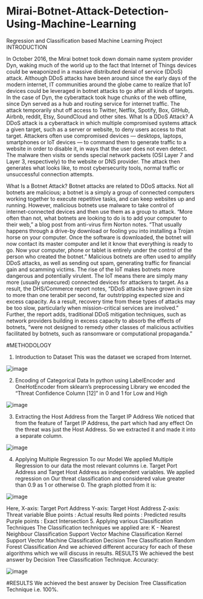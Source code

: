 # Mirai-Botnet-Attack-Detection-Using-Machine-Learning
Regression and Classification based Machine Learning Project
INTRODUCTION

In October 2016, the Mirai botnet took down domain name system provider Dyn, waking much of the world up to the fact that Internet of Things devices could be weaponized in a massive distributed denial of service (DDoS) attack. Although DDoS attacks have been around since the early days of the modern internet, IT communities around the globe came to realize that IoT devices could be leveraged in botnet attacks to go after all kinds of targets.
In the case of Dyn, the cyberattack took huge chunks of the web offline, since Dyn served as a hub and routing service for internet traffic. The attack temporarily shut off access to Twitter, Netflix, Spotify, Box, GitHub, Airbnb, reddit, Etsy, SoundCloud and other sites.
What Is a DDoS Attack?
A DDoS attack is a cyberattack in which multiple compromised systems attack a given target, such as a server or website, to deny users access to that target. 
Attackers often use compromised devices — desktops, laptops, smartphones or IoT devices — to command them to generate traffic to a website in order to disable it, in ways that the user does not even detect.
The malware then visits or sends special network packets (OSI Layer 7 and Layer 3, respectively) to the website or DNS provider. The attack then generates what looks like, to most cybersecurity tools, normal traffic or unsuccessful connection attempts.

What Is a Botnet Attack?
Botnet attacks are related to DDoS attacks. Not all botnets are malicious; a botnet is a simply a group of connected computers working together to execute repetitive tasks, and can keep websites up and running. However, malicious botnets use malware to take control of internet-connected devices and then use them as a group to attack.
“More often than not, what botnets are looking to do is to add your computer to their web,” a blog post from anti-virus firm Norton notes. “That usually happens through a drive-by download or fooling you into installing a Trojan horse on your computer. Once the software is downloaded, the botnet will now contact its master computer and let it know that everything is ready to go. Now your computer, phone or tablet is entirely under the control of the person who created the botnet.”
Malicious botnets are often used to amplify DDoS attacks, as well as sending out spam, generating traffic for financial gain and scamming victims.
The rise of the IoT makes botnets more dangerous and potentially virulent. The IoT means there are simply many more (usually unsecured) connected devices for attackers to target. As a result, the DHS/Commerce report notes, “DDoS attacks have grown in size to more than one terabit per second, far outstripping expected size and excess capacity. As a result, recovery time from these types of attacks may be too slow, particularly when mission-critical services are involved.”
Further, the report adds, traditional DDoS mitigation techniques, such as network providers building in excess capacity to absorb the effects of botnets, “were not designed to remedy other classes of malicious activities facilitated by botnets, such as ransomware or computational propaganda.”

#METHODOLOGY
1. Introduction to Dataset
This was the dataset we scraped from Internet.

![image](https://user-images.githubusercontent.com/56102543/174233557-a6ce2c6c-598e-4c36-a913-e56183374ea4.png)

2. Encoding of Categorical Data
In python using LabelEncoder and OneHotEncoder from sklearn’s preprocessing
Library we encoded the “Threat Confidence Column [12]” in 0 and 1 for Low and High

![image](https://user-images.githubusercontent.com/56102543/174233668-1321c7e0-9833-4f05-89f9-b407748b14dd.png)

3. Extracting the Host Address from the Target IP Address
We noticed that from the feature of Target IP Address, the part which had any effect
On the threat was just the Host Address. So we extracted it and made it into a
separate column.

![image](https://user-images.githubusercontent.com/56102543/174233759-2b1a878e-8f05-4d37-ae3e-a84b2583541d.png)

4. Applying Multiple Regression To our Model
We applied Multiple Regression to our data the most relevant columns i.e. Target Port
Address and Target Host Address as independent variables. We applied regression on
Our threat classification and considered value greater than 0.9 as 1 or otherwise 0.
The graph plotted from it is:

![image](https://user-images.githubusercontent.com/56102543/174233881-9fadcc5a-9ee4-4427-a565-58f93ce79daa.png)

Here, X-axis: Target Port Address
Y-axis: Target Host Address
Z-axis: Threat variable
Blue points : Actual results
Red points : Predicted results
Purple points : Exact Intersection
5. Applying various Classification Techniques
The Classification techniques we applied are:
K - Nearest Neighbour Classification
Support Vector Machine Classification
Kernel Support Vector Machine Classification
Decision Tree Classification
Random Forest Classification
And we achieved different accuracy for each of these algorithms which we will discuss in
results.
RESULTS
We achieved the best answer by Decision Tree Classification Technique.
Accuracy:

![image](https://user-images.githubusercontent.com/56102543/174233960-5cc6537b-9d3c-4843-abf5-40a0f14ebda9.png)


#RESULTS
We achieved the best answer by Decision Tree Classification Technique i.e. 100%.
